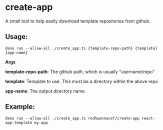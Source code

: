 # create-app

A small tool to help easily download template repositories from github.

## Usage:

```shell
deno run --allow-all ./create_app.ts {template-repo-path} {template} {app-name}
```
**Args**

**template-repo-path**: The github path, which is usually "username/repo"

**template**: Template to use. This must be a directory within the above repo

**app-name**: The output directory name

## Example:

```shell
deno run --allow-all ./create_app.ts redhwannacef/create-app react-app-template my-app
```

